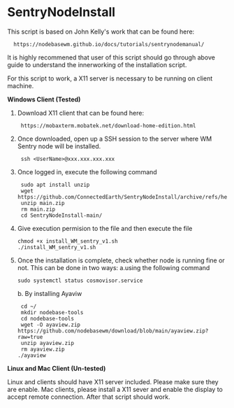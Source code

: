 # SentryNodeInstall
This script is based on John Kelly's work that can be found here:
  
      https://nodebasewm.github.io/docs/tutorials/sentrynodemanual/
It is highly recommened that user of this script should go through above guide to understand the innerworking of the installation script.

For this script to work, a X11 server is necessary to be running on client machine.

**Windows Client (Tested)**

1. Download X11 client that can be found here:

        https://mobaxterm.mobatek.net/download-home-edition.html
   
2. Once downloaded, open up a SSH session to the server where WM Sentry node will be installed.

        ssh <UserName>@xxx.xxx.xxx.xxx
   
4. Once logged in, execute the following command

        sudo apt install unzip
        wget https://github.com/ConnectedEarth/SentryNodeInstall/archive/refs/heads/main.zip
        unzip main.zip
        rm main.zip
        cd SentryNodeInstall-main/
         
6. Give execution permision to the file and then execute the file

       chmod +x install_WM_sentry_v1.sh
       ./install_WM_sentry_v1.sh
   
7. Once the installation is complete, check whether node is running fine or not.
   This can be done in two ways:
   a.using the following command

       sudo systemctl status cosmovisor.service
   
   b. By installing Ayaviw
   
        cd ~/
        mkdir nodebase-tools 
        cd nodebase-tools
        wget -O ayaview.zip https://github.com/nodebasewm/download/blob/main/ayaview.zip?raw=true
        unzip ayaview.zip
        rm ayaview.zip
       ./ayaview
     
**Linux and Mac Client (Un-tested)**

Linux and clients should have X11 server included. Please make sure they are enable.
Mac clients, please install a X11 sever and enable the display to accept remote connection. After that script should work.

       
 



  
